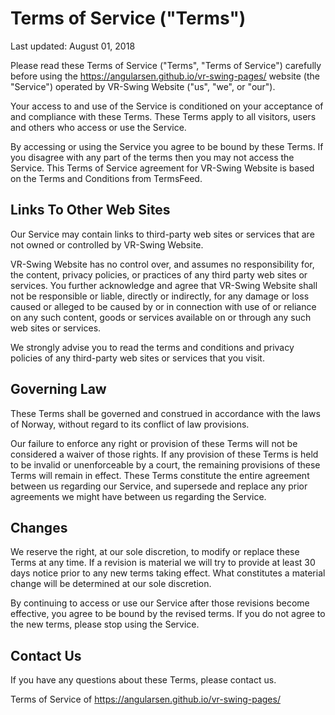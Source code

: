 # Terms of Service ("Terms")
Last updated: August 01, 2018

Please read these Terms of Service ("Terms", "Terms of Service") carefully before using the https://angularsen.github.io/vr-swing-pages/ website (the "Service") operated by VR-Swing Website ("us", "we", or "our").

Your access to and use of the Service is conditioned on your acceptance of and compliance with these Terms. These Terms apply to all visitors, users and others who access or use the Service.

By accessing or using the Service you agree to be bound by these Terms. If you disagree with any part of the terms then you may not access the Service. This Terms of Service agreement for VR-Swing Website is based on the Terms and Conditions from TermsFeed.

## Links To Other Web Sites
Our Service may contain links to third-party web sites or services that are not owned or controlled by VR-Swing Website.

VR-Swing Website has no control over, and assumes no responsibility for, the content, privacy policies, or practices of any third party web sites or services. You further acknowledge and agree that VR-Swing Website shall not be responsible or liable, directly or indirectly, for any damage or loss caused or alleged to be caused by or in connection with use of or reliance on any such content, goods or services available on or through any such web sites or services.

We strongly advise you to read the terms and conditions and privacy policies of any third-party web sites or services that you visit.

## Governing Law
These Terms shall be governed and construed in accordance with the laws of Norway, without regard to its conflict of law provisions.

Our failure to enforce any right or provision of these Terms will not be considered a waiver of those rights. If any provision of these Terms is held to be invalid or unenforceable by a court, the remaining provisions of these Terms will remain in effect. These Terms constitute the entire agreement between us regarding our Service, and supersede and replace any prior agreements we might have between us regarding the Service.

## Changes
We reserve the right, at our sole discretion, to modify or replace these Terms at any time. If a revision is material we will try to provide at least 30 days notice prior to any new terms taking effect. What constitutes a material change will be determined at our sole discretion.

By continuing to access or use our Service after those revisions become effective, you agree to be bound by the revised terms. If you do not agree to the new terms, please stop using the Service.

## Contact Us
If you have any questions about these Terms, please contact us.

Terms of Service of https://angularsen.github.io/vr-swing-pages/
